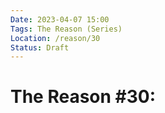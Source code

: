 ```yaml
---
Date: 2023-04-07 15:00
Tags: The Reason (Series)
Location: /reason/30
Status: Draft
---
```


# The Reason #30:
